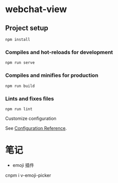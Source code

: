 # webchat-view

## Project setup

```
npm install
```

### Compiles and hot-reloads for development

```
npm run serve
```

### Compiles and minifies for production

```
npm run build
```

### Lints and fixes files

```
npm run lint
```

Customize configuration

See [Configuration Reference](https://cli.vuejs.org/config/).

# 笔记

* emoji 插件

cnpm i v-emoji-picker

